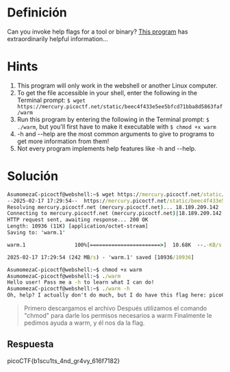 # Definición
Can you invoke help flags for a tool or binary? [This program](https://mercury.picoctf.net/static/beec4f433e5ee5bfcd71bba8d5863faf/warm) has extraordinarily helpful information...
# Hints

1. This program will only work in the webshell or another Linux computer.
2. To get the file accessible in your shell, enter the following in the Terminal prompt: `$ wget https://mercury.picoctf.net/static/beec4f433e5ee5bfcd71bba8d5863faf/warm`
3. Run this program by entering the following in the Terminal prompt: `$ ./warm`, but you'll first have to make it executable with `$ chmod +x warm`
4. -h and --help are the most common arguments to give to programs to get more information from them!
5. Not every program implements help features like -h and --help.
# Solución

```cmd
AsumomezaC-picoctf@webshell:~$ wget https://mercury.picoctf.net/static/beec4f433e5ee5bfcd71bba8d5863faf/warm 
--2025-02-17 17:29:54--  https://mercury.picoctf.net/static/beec4f433e5ee5bfcd71bba8d5863faf/warm
Resolving mercury.picoctf.net (mercury.picoctf.net)... 18.189.209.142
Connecting to mercury.picoctf.net (mercury.picoctf.net)|18.189.209.142|:443... connected.
HTTP request sent, awaiting response... 200 OK
Length: 10936 (11K) [application/octet-stream]
Saving to: 'warm.1'

warm.1                100%[=======================>]  10.68K  --.-KB/s    in 0s      

2025-02-17 17:29:54 (242 MB/s) - 'warm.1' saved [10936/10936]

AsumomezaC-picoctf@webshell:~$ chmod +x warm
AsumomezaC-picoctf@webshell:~$ ./warm
Hello user! Pass me a -h to learn what I can do!
AsumomezaC-picoctf@webshell:~$ ./warm -h
Oh, help? I actually don't do much, but I do have this flag here: picoCTF{b1scu1ts_4nd_gr4vy_616f7182}
```

>Primero descargamos el archivo
>Después utilizamos el comando "chmod" para darle los permisos necesarios a warm
>Finalmente le pedimos ayuda a warm, y él nos da la flag.
## Respuesta
picoCTF{b1scu1ts_4nd_gr4vy_616f7182}